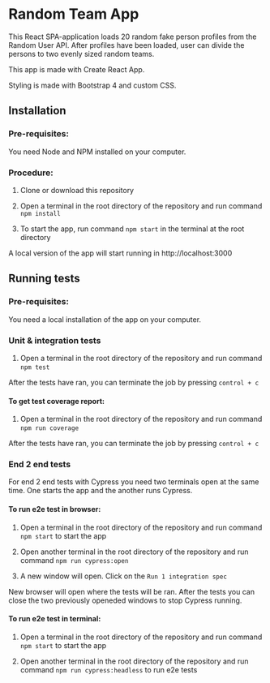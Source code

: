 # Random Team App

This React SPA-application loads 20 random fake person profiles
from the Random User API. After profiles have been loaded, user
can divide the persons to two evenly sized random teams.

This app is made with Create React App.

Styling is made with Bootstrap 4 and custom CSS.

## Installation

### Pre-requisites:

You need Node and NPM installed on your computer.

### Procedure:

1. Clone or download this repository

2. Open a terminal in the root directory of the repository and run command `npm install`

3. To start the app, run command `npm start` in the terminal at the root directory

A local version of the app will start running in http://localhost:3000

## Running tests

### Pre-requisites:

You need a local installation of the app on your computer.

### Unit & integration tests

1. Open a terminal in the root directory of the repository and run command `npm test`

After the tests have ran, you can terminate the job by pressing `control + c`

#### To get test coverage report:

1. Open a terminal in the root directory of the repository and run command `npm run coverage`

After the tests have ran, you can terminate the job by pressing `control + c`

### End 2 end tests

For end 2 end tests with Cypress you need two terminals open at the same time. One starts the app and the another runs Cypress.

#### To run e2e test in browser:

1. Open a terminal in the root directory of the repository and run command `npm start` to start the app

2. Open another terminal in the root directory of the repository and run command `npm run cypress:open`

3. A new window will open. Click on the `Run 1 integration spec`

New browser will open where the tests will be ran. After the tests you can close the two previously openeded windows to stop Cypress running.

#### To run e2e test in terminal:

1. Open a terminal in the root directory of the repository and run command `npm start` to start the app

2. Open another terminal in the root directory of the repository and run command `npm run cypress:headless` to run e2e tests

